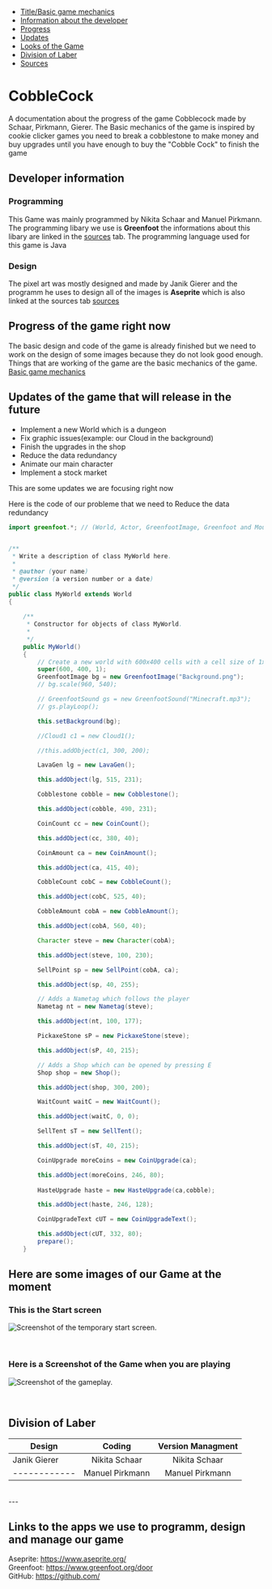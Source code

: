 <a name="title"></a>

- [Title/Basic game mechanics](#title)
- [Information about the developer](#information)
- [Progress](#progress)
- [Updates](#futurePlans)
- [Looks of the Game](#images)
- [Division of Laber](#timeOfWork)
- [Sources](#sources)

# CobbleCock 
A documentation about the progress of the game Cobblecock made by Schaar, Pirkmann, Gierer. The Basic mechanics of the game is inspired by cookie clicker games you need to break a cobblestone to make money and buy upgrades until you have enough to buy the "Cobble Cock" to finish the game 


<a name="information"></a>
## Developer information
### Programming
This Game was mainly programmed by Nikita Schaar and Manuel Pirkmann. The programming libary we use is **Greenfoot** the informations about this libary are linked in the [sources](#sources) tab. The programming language used for this game is Java  


### Design
The pixel art was mostly designed and made by Janik Gierer and the programm he uses to design all of the images is **Aseprite** which is also linked at the sources tab [sources](#sources)




<a name="progress"></a>
## Progress of the game right now
The basic design and code of the game is already finished but we need to work on the design of some images because they do not look good enough. Things that are working of the game are the basic mechanics of the game. [Basic game mechanics](#title)

 

<a name="futurePlans"></a>
## Updates of the game that will release in the future
- Implement a new World which is a dungeon 
- Fix graphic issues(example: our Cloud in the background)
- Finish the upgrades in the shop
- Reduce the data redundancy
- Animate our main character
- Implement a stock market

This are some updates we are focusing right now 

Here is the code of our probleme that we need to Reduce the data redundancy
```java
import greenfoot.*; // (World, Actor, GreenfootImage, Greenfoot and MouseInfo) 


/**
 * Write a description of class MyWorld here.
 * 
 * @author (your name) 
 * @version (a version number or a date)
 */
public class MyWorld extends World
{
    
    /**
     * Constructor for objects of class MyWorld.
     * 
     */
    public MyWorld()
    {    
        // Create a new world with 600x400 cells with a cell size of 1x1 pixels.
        super(600, 400, 1);
        GreenfootImage bg = new GreenfootImage("Background.png");
        // bg.scale(960, 540);

        // GreenfootSound gs = new GreenfootSound("Minecraft.mp3");
        // gs.playLoop();

        this.setBackground(bg);

        //Cloud1 c1 = new Cloud1();

        //this.addObject(c1, 300, 200);

        LavaGen lg = new LavaGen();

        this.addObject(lg, 515, 231);

        Cobblestone cobble = new Cobblestone();

        this.addObject(cobble, 490, 231);

        CoinCount cc = new CoinCount();

        this.addObject(cc, 380, 40);

        CoinAmount ca = new CoinAmount();

        this.addObject(ca, 415, 40);

        CobbleCount cobC = new CobbleCount();

        this.addObject(cobC, 525, 40);

        CobbleAmount cobA = new CobbleAmount();

        this.addObject(cobA, 560, 40);

        Character steve = new Character(cobA);

        this.addObject(steve, 100, 230);

        SellPoint sp = new SellPoint(cobA, ca);

        this.addObject(sp, 40, 255);

        // Adds a Nametag which follows the player
        Nametag nt = new Nametag(steve);

        this.addObject(nt, 100, 177);

        PickaxeStone sP = new PickaxeStone(steve);

        this.addObject(sP, 40, 215);

        // Adds a Shop which can be opened by pressing E
        Shop shop = new Shop();

        this.addObject(shop, 300, 200);

        WaitCount waitC = new WaitCount();

        this.addObject(waitC, 0, 0);

        SellTent sT = new SellTent();

        this.addObject(sT, 40, 215);

        CoinUpgrade moreCoins = new CoinUpgrade(ca);

        this.addObject(moreCoins, 246, 80);
        
        HasteUpgrade haste = new HasteUpgrade(ca,cobble);

        this.addObject(haste, 246, 128);

        CoinUpgradeText cUT = new CoinUpgradeText();

        this.addObject(cUT, 332, 80);
        prepare();
    }

```

<a name="images"></a>
## Here are some images of our Game at the moment <br>

### This is the Start screen
![Screenshot of the temporary start screen.](/images/GitHub_Doc/StartScreen.png)

<br>

### Here is a Screenshot of the Game when you are playing

![Screenshot of the gameplay.](/images/GitHub_Doc/Gameplay.png)

<br>

<a name="timeOfWork"></a>

## Division of Laber
| Design| Coding| Version Managment |
| ------------- |:-------------:|:-------------:|
| Janik Gierer| Nikita Schaar| Nikita Schaar |
| ------------| Manuel Pirkmann | Manuel Pirkmann |


<br>
---
<br>

<a name="sources"></a>
## Links to the apps we use to programm, design and manage our game

Aseprite: https://www.aseprite.org/<br>
Greenfoot: https://www.greenfoot.org/door<br> 
GitHub: https://github.com/<br>






